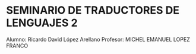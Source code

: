 # SEMINARIO DE TRADUCTORES DE LENGUAJES 2
Alumno: Ricardo David López Arellano
Profesor: MICHEL EMANUEL LOPEZ FRANCO 
